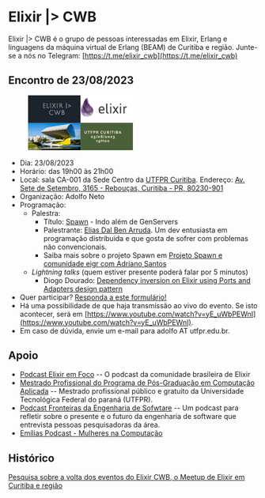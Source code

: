 # Elixir \|> CWB 

Elixir \|> CWB é o grupo de pessoas interessadas em Elixir, Erlang e linguagens da máquina virtual de Erlang (BEAM) de Curitiba e região. Junte-se a nós no Telegram: [https://t.me/elixir_cwb](https://t.me/elixir_cwb)

## Encontro de 23/08/2023

<figure>
  <img src="img/20230823.png" alt="Poster Elixir |\> CWB 23/08/2023" width="50%" >
</figure>

- Dia: 23/08/2023
- Horário: das 19h00 às 21h00
- Local: sala CA-001 da Sede Centro da [UTFPR Curitiba](https://utfpr.edu.br/curitiba). Endereço: [Av. Sete de Setembro, 3165 - Rebouças, Curitiba - PR, 80230-901](https://www.google.com/maps/place/Universidade+Tecnol%C3%B3gica+Federal+do+Paran%C3%A1+%7C+Curitiba+Campus+-+Sede+Centro/@-25.4392702,-49.2713997,17z/data=!3m1!4b1!4m6!3m5!1s0x94dce465f9b0c855:0xda22d429219f2f12!8m2!3d-25.4392751!4d-49.2688248!16s%2Fm%2F0ct2ky6?entry=ttu)
- Organização: Adolfo Neto
- Programação:
  - Palestra:
    - Título: [Spawn](https://github.com/eigr/spawn) - Indo além de GenServers
    - Palestrante: [Elias Dal Ben Arruda](https://github.com/eliasdarruda). Um dev entusiasta em programação distribuida e que gosta de sofrer com problemas não convencionais.
    - Saiba mais sobre o projeto Spawn em [Projeto Spawn e comunidade eigr com Adriano Santos](https://podcasters.spotify.com/pod/show/elixiremfoco/episodes/22--Projeto-Spawn-e-comunidade-eigr-com-Adriano-Santos-e1ss450/a-a7j9ovj)
  - _Lightning talks_ (quem estiver presente poderá falar por 5 minutos)
    - Diogo Dourado: [Dependency inversion on Elixir using Ports and Adapters design pattern](https://dev.to/dcdourado/dependency-inversion-on-elixir-using-ports-and-adapters-design-pattern-4k3f)
- Quer participar? [Responda a este formulário!](https://docs.google.com/forms/d/e/1FAIpQLSdGd1Q74FspR1HFCDbVOn2WxRjsA48wpV2SN6tu8OyQjHBFjw/viewform?usp=sf_link)
- Há uma possibilidade de que haja transmissão ao vivo do evento. Se isto acontecer, será em [https://www.youtube.com/watch?v=yE_uWbPEWnI](https://www.youtube.com/watch?v=yE_uWbPEWnI).
- Em caso de dúvida, envie um e-mail para adolfo AT utfpr.edu.br.


## Apoio

- [Podcast Elixir em Foco](http://elixiremfoco.com) -- O podcast da comunidade brasileira de Elixir
- [Mestrado Profissional do Programa de Pós-Graduação em Computação Aplicada](https://ppgca.ct.utfpr.edu.br/) -- Mestrado profissional público e gratuito da Universidade Tecnológica Federal do paraná (UTFPR).
- [Podcast Fronteiras da Engenharia de Sofwtare](https://fronteirases.github.io/) -- Um podcast para refletir sobre o presente e o futuro da engenharia de software que entrevista pessoas pesquisadoras da área.
- [Emílias Podcast - Mulheres na Computação](https://adolfont.github.io/extension/podcasts/emilias)

## Histórico

[Pesquisa sobre a volta dos eventos do Elixir CWB, o Meetup de Elixir em Curitiba e região](https://docs.google.com/forms/d/e/1FAIpQLSfP2POU8pqhyHOZyRfpTOMGfJqhpMTkTzuWixg8uVblk-WRug/closedform)
